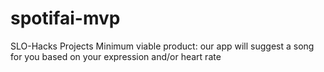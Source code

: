 # spotifai-mvp
SLO-Hacks Projects
Minimum viable product: our app will suggest a song for you based on your expression and/or heart rate
